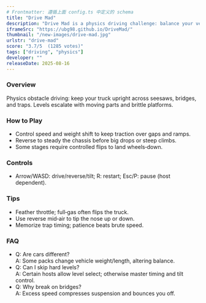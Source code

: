 ```yaml
---
# Frontmatter: 遵循上面 config.ts 中定义的 schema
title: "Drive Mad"
description: "Drive Mad is a physics driving challenge: balance your vehicle, clear obstacles, and reach the finish without flipping."
iframeSrc: "https://ubg98.github.io/DriveMad/"
thumbnail: "/new-images/drive-mad.jpg"
urlstr: "drive-mad"
score: "3.7/5  (1285 votes)"
tags: ["driving", "physics"]
developer: ""
releaseDate: 2025-08-16
---
```




### Overview
Physics obstacle driving: keep your truck upright across seesaws, bridges, and traps. Levels escalate with moving parts and brittle platforms.

### How to Play
- Control speed and weight shift to keep traction over gaps and ramps.
- Reverse to steady the chassis before big drops or steep climbs.
- Some stages require controlled flips to land wheels‑down.

### Controls
- Arrow/WASD: drive/reverse/tilt; R: restart; Esc/P: pause (host dependent).

### Tips
- Feather throttle; full‑gas often flips the truck.
- Use reverse mid‑air to tip the nose up or down.
- Memorize trap timing; patience beats brute speed.

### FAQ
- Q: Are cars different?  
  A: Some packs change vehicle weight/length, altering balance.
- Q: Can I skip hard levels?  
  A: Certain hosts allow level select; otherwise master timing and tilt control.
- Q: Why break on bridges?  
  A: Excess speed compresses suspension and bounces you off.

